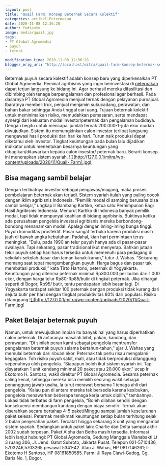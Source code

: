 ```yaml
---
layout: post
title: 'Quail Farm: Konsep Beternak Secara Kolektif'
categories: artikel|Peternakan
date: 2020-11-08 12:36:28
author: Yudianto
image: media/quail.jpg
tags:
- PT Global Agromedia
- puyuh
- ternak

modification_time: 2020-11-08 12:36:28
blogger_orig_url: "http://localhost/mitra/quail-farm-konsep-beternak-secara.html"
---
```


Beternak puyuh secara kolektif adalah konsep baru yang diperkenalkan PT Global
Agromedia. Peminat agribisnis yang ingin berinvestasi di
[peternakan](http://127.0.0.1/mitra/peternakan "peternakan") dapat terjun
langsung ke bidang ini. Agar berhasil mereka difasilitasi dan dibimbing oleh
tenaga berpengalaman dan profesional agar berhasil. Pada dasarnya PT Global
Agromedia menjual ternak dengan pelayanan purnajual. Ibaratnya membeli truk,
penjual menjamin sukucadang, perawatan, dan bahan bakar sehingga Anda tinggal
cari uang. Tujuan beternak kolektif untuk meminimalkan risiko, memudahkan
pemasaran, serta mendapat synergi dari kekuatan modal investor/peternak dan
pengalaman budidaya. Dengan begitu untuk mencapai jumlah ternak 200.000-1-juta
ekor mudah diwujudkan. Sistem itu memungkinkan calon investor terlibat
langsung mengawasi hasil produksi dari hari ke hari. Turun naik produksi dapat
diketahui oleh investor. Tingkat keuntungan pada bulan lalu dijadikan
indikator untuk menentukan besarnya keuntungan yang dibagikan/ditawarkan
kepada calon investor/ peternak baru. Berarti konsep ini menerapkan sistem
syariah. [![](http://127.0.0.1/mitra/wp-content/uploads/2020/11/Quail-
Farm1.jpg)](http://127.0.0.1/mitra/wp-content/uploads/2020/11/Quail-Farm1.jpg)

## Bisa magang sambil belajar

Dengan terlibatnya investor sebagai pengawas/magang, maka proses pembelajaran
beternak akan terjadi. Sistem syariah itulah yang paling cocok dengan iklim
agribisnis Indonesia. “Pemilik modal di samping berusaha bisa sambil belajar,”
ungkap Ir Bambang Kartiko, ketua satu Perhimpunan Bagi Hasil Agribisnis
Indonesia. Menurut Kartiko di Indonesia banyak pemilik modal, tapi tidak
mempunyai keahlian di bidang agribisnis. Buktinya ketika ada perusahaan
pengelola investasi agribisnis mereka berbondong-bondong menanamkan modal.
Apalagi dengan iming-iming bunga tinggi. Puyuh komoditas prosfektif. Pasar
sangat terbuka karena produksi masih jauh di bawah angka kebutuhan. Padahal,
kian hari permintaan terus meningkat. “Dulu, pada 1990 an telur puyuh hanya
ada di pasar-pasar swalayan. Tapi sekarang, pasar tradisional ikut menyerap.
Bahkan jutaan telur puyuh setiap hari harus tersedia untuk memenuhi para
pedagang di sekolah-sekolah dasar dan taman kanak-kanan," tutur J. Wahas.
“Sekarang memang saat tepat mengembangkan puyuh. Harga bagus dan pasar tak
membatasi produksi,” kata Tirto Hartono, peternak di Yogyakarta. Keuntungan
yang diterima peternak minimal Rp300.000 per bulan dari 1.000 ekor, dengan
harga telur Rp80-Rp85/butir di tingkat peternak. Jika dihargai seperti di
Bogor, Rp95/ butir, tentu pendapatan lebih besar lagi. Di Yogyakarta terdapat
sekitar 100 peternak dengan produksi tidak kurang dari sejuta butir per hari
dengan tingkat produktivitas 80% dari populasi. Risiko ditanggung
[![](http://127.0.0.1/mitra/wp-content/uploads/2020/11/Quail-
Farm.jpg)](http://127.0.0.1/mitra/wp-content/uploads/2020/11/Quail-Farm.jpg)

## Paket Belajar beternak puyuh

Namun, untuk mewujudkan impian itu banyak hal yang harus diperhatikan calon
peternak. Di antaranya masalah bibit, pakan, kandang, dan perawatan. “Di
sinilah peran kami sebagai pengelola mentransfer pengalaman beternak puyuh
selama bertahun-tahun,” ujar J. Wahas yang memulai beternak dari ribuan ekor.
Peternak tak perlu risau mengalami kegagalan. Toh risiko puyuh sakit, mati,
atau tidak berproduksi ditanggung sepenuhnya oleh pengelola. “Siapapun boleh
ikut sistem syariah ini. Tapi disyaratkan 1 unit kandang minimal 20 paket atau
20.000 ekor,” ucap Ir Ekotomo H. Santoso, wakil direktur PT Global Agromedia.
Sesama peternak saling kenal, sehingga mereka bisa memilih seorang wakil
sebagai penanggung jawab usaha, la turut merawat bersama 1 tenaga ahli dari
pengelola. “Kalau pun di antara mereka tak bersedia karena kesibukan,
pengelola menawarkan beberapa tenaga kerja untuk dipilih,” tambahnya. Lokasi
tidak terbatas di farm pengelola, “Boleh dilahan sendiri dengan konsekuensi
membangun kandang dengan biaya sendiri. Ternak akan diserahkan secara bertahap
4-5 paket/Minggu sampai jumlah keseluruhan paket selesai. Peternak menikmati
keuntungan setiap bulan terhitung sejak 2 bulan penyerahan paket. Tercatat
hingga sekarang 3 unit yang mengambil sistem syariah. Sedangkan untuk paket
lain: Charlie dan Delta sampai akhir 2002 sudah terpesan. Paket Alpha dan
Betha masih tersedia. Informasi lebih lanjut hubungi: PT Global Agromedia,
Gedung Manggala Wanabakti Lt 3 ruang 306, Jl. Jend. Gatot Subroto, Jakarta
Pusat. Telepon 021-5710436, 5703246,5703265 pesawat 5341-42. Atau J. Wahas, HP
0817146261; Ir Ekotomo H Santoso, HP 08161850585. Farm: Jl Raya Ciawi-Gadog,
Gg. Baris No. 1, Bogor.


